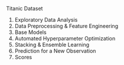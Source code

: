 Titanic Dataset

1. Exploratory Data Analysis 
2. Data Preprocessing & Feature Engineering 
3. Base Models
4. Automated Hyperparameter Optimization 
5. Stacking & Ensemble Learning 
6. Prediction for a New Observation 
7. Scores 
